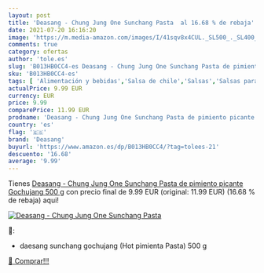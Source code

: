 ```yaml
---
layout: post
title: 'Deasang - Chung Jung One Sunchang Pasta  al 16.68 % de rebaja'
date: 2021-07-20 16:16:20
image: 'https://m.media-amazon.com/images/I/41sqv8x4CUL._SL500_._SL400_.jpg'
comments: true
category: ofertas
author: 'tole.es'
slug: 'B013HB0CC4-es Deasang - Chung Jung One Sunchang Pasta de pimiento...'
sku: 'B013HB0CC4-es'
tags: [ 'Alimentación y bebidas','Salsa de chile','Salsas','Salsas para servir y cocinar','deasang','pimiento', ]
actualPrice: 9.99 EUR
currency: EUR
price: 9.99
comparePrice: 11.99 EUR
prodname: 'Deasang - Chung Jung One Sunchang Pasta de pimiento picante  Gochujang  500 g'
country: 'es'
flag: '🇪🇸'
brand: 'Deasang'
buyurl: 'https://www.amazon.es/dp/B013HB0CC4/?tag=tolees-21'
descuento: '16.68'
average: '9.99'
---
```


Tienes [Deasang - Chung Jung One Sunchang Pasta de pimiento picante  Gochujang  500 g](https://www.amazon.es/dp/B013HB0CC4/?tag=tolees-21) con precio final de  9.99 EUR (original: 11.99 EUR) (16.68 %  de rebaja) aqui!

[![Deasang - Chung Jung One Sunchang Pasta ](https://m.media-amazon.com/images/I/41sqv8x4CUL._SL500_._SL400_.jpg)](https://www.amazon.es/dp/B013HB0CC4/?tag=tolees-21)

🔎:

- daesang sunchang gochujang (Hot pimienta Pasta) 500 g

[🛒 Comprar!!!](https://www.amazon.es/dp/B013HB0CC4/?tag=tolees-21)
